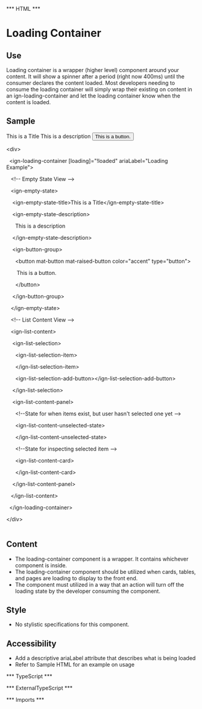 *** HTML ***
# Loading Container

## Use
Loading container is a wrapper (higher level) component around your content. It will show a spinner after a
    period (right now 400ms) until the consumer declares the content loaded. Most developers needing to consume
    the loading container will simply wrap their existing on content in an ign-loading-container and let the
    loading container know when the content is loaded.

## Sample

<mat-tab-group>
    <mat-tab label="Component Sample">
        <div class="tab-height">
            <div>
                <ign-loading-container [loading]="!loaded" ariaLabel="Loading Example">
                    <!-- Empty State View -->
                    <ign-empty-state>
                        <ign-empty-state-title>This is a Title</ign-empty-state-title>
                        <ign-empty-state-description>
                            This is a description
                        </ign-empty-state-description>
                        <ign-button-group>
                            <button mat-button mat-raised-button color="accent" type="button">
                                This is a button.
                            </button>
                        </ign-button-group>
                    </ign-empty-state>
                    <!-- List Content View -->
                    <ign-list-content>
                        <ign-list-selection>
                            <ign-list-selection-item>
                            </ign-list-selection-item>
                            <ign-list-selection-add-button></ign-list-selection-add-button>
                        </ign-list-selection>
                        <ign-list-content-panel>
                            <!--State for when items exist, but user hasn't selected one yet  -->
                            <ign-list-content-unselected-state>
                            </ign-list-content-unselected-state>
                            <!--State for inspecting selected item  -->
                            <ign-list-content-card>
                            </ign-list-content-card>
                        </ign-list-content-panel>
                    </ign-list-content>
                </ign-loading-container>
            </div>
        </div></mat-tab>
    <mat-tab label="HTML"><div class="tab-height">
        <table style="width:100%">
            <p> &lt;div&gt;</p>
            <p>&nbsp; &lt;ign-loading-container [loading]="!loaded" ariaLabel="Loading Example"&gt;</p>
            <p> &nbsp;&nbsp;  &lt;!-- Empty State View --&gt;</p>
            <p> &nbsp;&nbsp;  &lt;ign-empty-state&gt;</p>
            <p> &nbsp;&nbsp;&nbsp;&nbsp;&lt;ign-empty-state-title&gt;This is a Title&lt;/ign-empty-state-title&gt;</p>
            <p> &nbsp;&nbsp;&nbsp;&nbsp;&lt;ign-empty-state-description&gt;</p>
            <p> &nbsp;&nbsp;&nbsp;&nbsp;&nbsp; This is a description</p>
            <p> &nbsp;&nbsp;&nbsp;&nbsp;&lt;/ign-empty-state-description&gt;</p>
            <p> &nbsp;&nbsp;&nbsp;&nbsp;&lt;ign-button-group&gt;</p>
            <p> &nbsp;&nbsp;&nbsp;&nbsp;&nbsp; &lt;button mat-button mat-raised-button color="accent" type="button"&gt;</p>
            <p> &nbsp;&nbsp;&nbsp;&nbsp;&nbsp;&nbsp; This is a button.</p>
            <p> &nbsp;&nbsp;&nbsp;&nbsp;&nbsp; &lt;/button&gt;</p>
            <p> &nbsp;&nbsp;&nbsp;&nbsp;&lt;/ign-button-group&gt; </p>
            <p> &nbsp;&nbsp;  &lt;/ign-empty-state&gt;</p>
            <p>&nbsp;&nbsp;  &lt;!-- List Content View --&gt;</p>
            <p>&nbsp;&nbsp;  &lt;ign-list-content&gt;</p>
            <p>&nbsp;&nbsp;&nbsp;&nbsp;&lt;ign-list-selection&gt;</p>
            <p>&nbsp;&nbsp;&nbsp;&nbsp;&nbsp; &lt;ign-list-selection-item&gt;</p>
            <p> &nbsp;&nbsp;&nbsp;&nbsp;&nbsp; &lt;/ign-list-selection-item&gt;</p>
            <p>&nbsp;&nbsp;&nbsp;&nbsp;&nbsp; &lt;ign-list-selection-add-button&gt;&lt;/ign-list-selection-add-button&gt;</p>
            <p>&nbsp;&nbsp;&nbsp;&nbsp;&lt;/ign-list-selection&gt;</p>
            <p> &nbsp;&nbsp;&nbsp;&nbsp;&lt;ign-list-content-panel&gt;</p>
            <p> &nbsp;&nbsp;&nbsp;&nbsp;&nbsp; &lt;!--State for when items exist, but user hasn't selected one yet  --&gt;</p>
            <p> &nbsp;&nbsp;&nbsp;&nbsp;&nbsp; &lt;ign-list-content-unselected-state&gt; </p>
            <p> &nbsp;&nbsp;&nbsp;&nbsp;&nbsp; &lt;/ign-list-content-unselected-state&gt; </p>
            <p> &nbsp;&nbsp;&nbsp;&nbsp;&nbsp; &lt;!--State for inspecting selected item  --&gt; </p>
            <p> &nbsp;&nbsp;&nbsp;&nbsp;&nbsp; &lt;ign-list-content-card&gt;</p>
            <p> &nbsp;&nbsp;&nbsp;&nbsp;&nbsp; &lt;/ign-list-content-card&gt;</p>
            <p> &nbsp;&nbsp;&nbsp;&nbsp;&lt;/ign-list-content-panel&gt;</p>
            <p> &nbsp;&nbsp;  &lt;/ign-list-content&gt;</p>
            <p> &nbsp; &lt;/ign-loading-container&gt;</p>
            <p> &lt;/div&gt;</p>
        </table>
    </div></mat-tab>
</mat-tab-group>

## Content

* The loading-container component is a wrapper. It contains whichever component is inside.
* The loading-container component should be utilized when cards, tables, and pages are loading to display to the front
end.
* The component must utilized in a way that an action will turn off the loading state by the developer consuming the
component.

## Style

* No stylistic specifications for this component.

## Accessibility

* Add a descriptive ariaLabel attribute that describes what is being loaded
* Refer to Sample HTML for an example on usage

*** TypeScript *** 

*** ExternalTypeScript ***

*** Imports ***